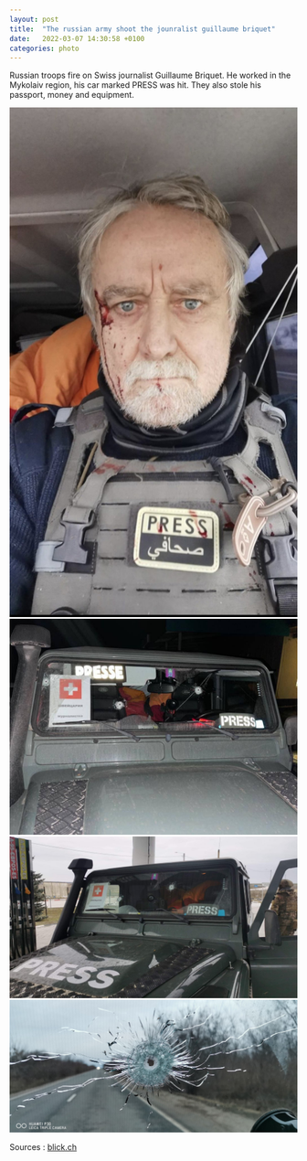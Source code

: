 ```yaml
---
layout: post
title:  "The russian army shoot the jounralist guillaume briquet"
date:   2022-03-07 14:30:58 +0100
categories: photo
---
```


Russian troops fire on Swiss journalist Guillaume Briquet. He worked in the Mykolaiv region, his car marked PRESS was hit. They also stole his passport, money and equipment.

<img src="./assets/images/guillaume-briquet.jpeg">
<img src="./assets/images/voiture-guillaume-briquet.jpeg">
<img src="./assets/images/voiture-guillaume-briquet2.jpeg">
<img src="./assets/images/voiture-guillaume-briquet3.jpeg">

Sources : <a href="https://www.blick.ch/ausland/reisepass-weg-fotoausruestung-weg-3000-euro-weg-schweizer-journalist-in-der-ukraine-angeschossen-und-beklaut-id17295618.html">blick.ch</a>
